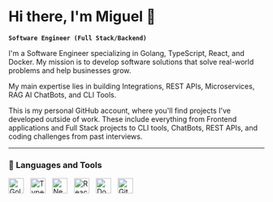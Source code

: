 # Hi there, I'm Miguel 👋

**`Software Engineer (Full Stack/Backend)`**

I'm a Software Engineer specializing in Golang, TypeScript, React, and Docker. My mission is to develop software solutions that solve real-world problems and help businesses grow.

My main expertise lies in building Integrations, REST APIs, Microservices, RAG AI ChatBots, and CLI Tools.

This is my personal GitHub account, where you'll find projects I've developed outside of work. These include everything from Frontend applications and Full Stack projects to CLI tools, ChatBots, REST APIs, and coding challenges from past interviews.

---

### 🧰 Languages and Tools
<img align="left" alt="Golang" width="30px" style="padding-right:10px;" src="https://cdn.jsdelivr.net/gh/devicons/devicon/icons/go/go-original.svg" /> 
<img align="left" alt="TypeScript" width="30px" style="padding-right:10px;" src="https://cdn.jsdelivr.net/gh/devicons/devicon/icons/typescript/typescript-original.svg" /> 
<img align="left" alt="Next.js" width="30px" style="padding-right:10px;" src="https://cdn.jsdelivr.net/gh/devicons/devicon/icons/nextjs/nextjs-original.svg" /> 
<img align="left" alt="React" width="30px" style="padding-right:10px;" src="https://cdn.jsdelivr.net/gh/devicons/devicon/icons/react/react-original.svg" /> <img align="left" alt="Docker" width="30px" style="padding-right:10px;" src="https://cdn.jsdelivr.net/gh/devicons/devicon/icons/docker/docker-original.svg" /> 
<img align="left" alt="Git" width="30px" style="padding-right:10px;" src="https://cdn.jsdelivr.net/gh/devicons/devicon/icons/git/git-original.svg" />

<br />

#
[website]:https://miguel-portfolio-two.vercel.app/


